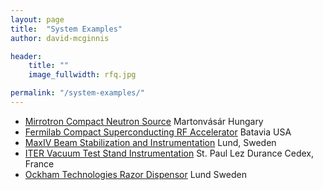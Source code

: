 ```yaml
---
layout: page
title:  "System Examples"
author: david-mcginnis

header:
    title: ""
    image_fullwidth: rfq.jpg

permalink: "/system-examples/"
---
```

- [Mirrotron Compact Neutron Source](https://www.bl-mirrotron.com/) Martonvásár Hungary
- [Fermilab Compact Superconducting RF Accelerator](https://bl-fermi-01.app/) Batavia USA
- [MaxIV Beam Stabilization and Instrumentation](https://bl-maxiv.se/) Lund, Sweden
- [ITER Vacuum Test Stand Instrumentation](https://bl-iter.org/) St. Paul Lez Durance Cedex, France
- [Ockham Technologies Razor Dispensor](https://www.ockhams-razorblade-01.com/) Lund Sweden
